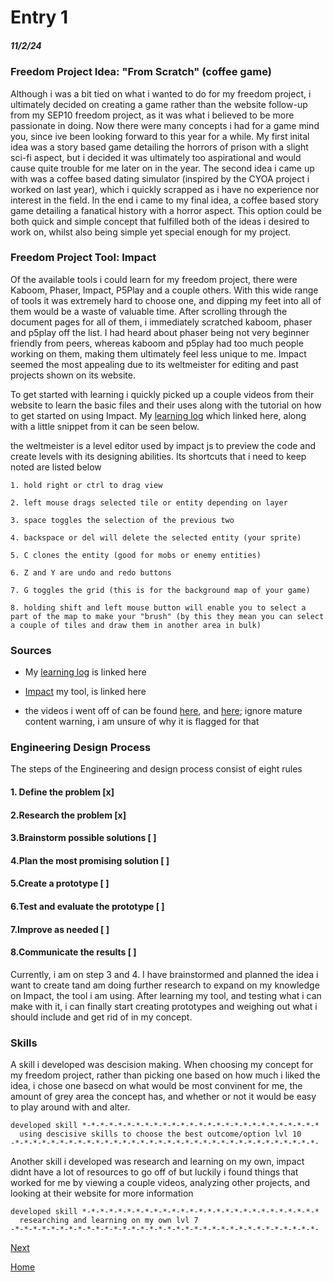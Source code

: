 # Entry 1
##### 11/2/24

### Freedom Project Idea: "From Scratch" (coffee game)  

Although i was a bit tied on what i wanted to do for my freedom project, i ultimately decided on creating a game rather than the website follow-up from my SEP10 freedom project, as it was what i believed to be more passionate in doing. Now there were many concepts i had for a game mind you, since ive been looking forward to this year for a while. My first inital idea was a story based game detailing the horrors of prison with a slight sci-fi aspect, but i decided it was ultimately too aspirational and would cause quite trouble for me later on in the year. The second idea i came up with was a coffee based dating simulator (inspired by the CYOA project i worked on last year), which i quickly scrapped as i have no experience nor interest in the field. In the end i came to my final idea, a coffee based story game detailing a fanatical history with a horror aspect. This option could be both quick and simple concept that fulfilled both of the ideas i desired to work on, whilst also being simple yet special enough for my project. 

### Freedom Project Tool: Impact

Of the available tools i could learn for my freedom project, there were Kaboom, Phaser, Impact, P5Play and a couple others. With this wide range of tools it was extremely hard to choose one, and dipping my feet into all of them would be a waste of valuable time. After scrolling through the document pages for all of them, i immediately scratched kaboom, phaser and p5play off the list. I had heard about phaser being not very beginner friendly from peers, whereas kaboom and p5play had too much people working on them, making them ultimately feel less unique to me. Impact seemed the most appealing due to its weltmeister for editing and past projects shown on its website. 

To get started with learning i quickly picked up a couple videos from their website to learn the basic files and their uses along with the tutorial on how to get started on using Impact. My [learning log](../tool/learning-log.md) which linked here, along with a little snippet from it can be seen below. 

the weltmeister is a level editor used by impact js to preview the code and create levels with its designing abilities. Its shortcuts that i need to keep noted are listed below

```
1. hold right or ctrl to drag view

2. left mouse drags selected tile or entity depending on layer

3. space toggles the selection of the previous two

4. backspace or del will delete the selected entity (your sprite)

5. C clones the entity (good for mobs or enemy entities)

6. Z and Y are undo and redo buttons

7. G toggles the grid (this is for the background map of your game)

8. holding shift and left mouse button will enable you to select a part of the map to make your "brush" (by this they mean you can select a couple of tiles and draw them in another area in bulk)
```
### Sources 

- My [learning log](../tool/learning-log.md) is linked here 

- [Impact](https://impactjs.com/) my tool, is linked here

- the videos i went off of can be found [here](https://vimeo.com/17161851), and [here](https://vimeo.com/17163174); ignore mature content warning, i am unsure of why it is flagged for that 

### Engineering Design Process 

The steps of the Engineering and design process consist of eight rules 

#### 1. Define the problem [x]
   
#### 2.Research the problem [x]

#### 3.Brainstorm possible solutions [ ]

#### 4.Plan the most promising solution [ ]

#### 5.Create a prototype [ ]

#### 6.Test and evaluate the prototype [ ] 

#### 7.Improve as needed [ ]

#### 8.Communicate the results [ ]

   Currently, i am on step 3 and 4. I have brainstormed and planned the idea i want to create tand am doing further research to expand on my knowledge on Impact, the tool i am using. After learning my tool, and testing what i can make with it, i can finally start creating prototypes and weighing out what i should include and get rid of in my concept. 

### Skills

A skill i developed was descision making. When choosing my concept for my freedom project, rather than picking one based on how much i liked the idea, i chose one basecd on what would be most convinent for me, the amount of grey area the concept has, and whether or not it would be easy to play around with and alter. 

```
developed skill *-*-*-*-*-*-*-*-*-*-*-*-*-*-*-*-*-*-*-*-*-*-*-*-*-*-*
  using descisive skills to choose the best outcome/option lvl 10
-*-*-*-*-*-*-*-*-*-*-*-*-*-*-*-*-*-*-*-*-*-*-*-*-*-*-*-*-*-*-*-*-*-*-
```

Another skill i developed was research and learning on my own, impact didnt have a lot of resources to go off of but luckily i found things that worked for me by viewing a couple videos, analyzing other projects, and looking at their website for more information 

```
developed skill *-*-*-*-*-*-*-*-*-*-*-*-*-*-*-*-*-*-*-*-*-*-*-*-*-*-*
  researching and learning on my own lvl 7 
-*-*-*-*-*-*-*-*-*-*-*-*-*-*-*-*-*-*-*-*-*-*-*-*-*-*-*-*-*-*-*-*-*-*-
```


[Next](entry02.md)

[Home](../README.md)
